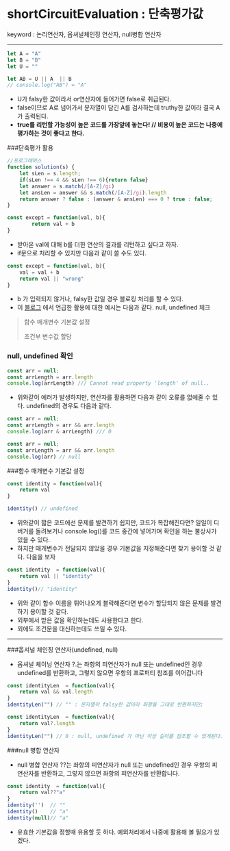 shortCircuitEvaluation : 단축평가값
===
keyword : 논리연산자, 옵셔널체인징 연산자, null병합 연산자 
***
```js
let A = "A"
let B = "B"
let U = ""

let AB = U || A  || B   
// console.log("AB") = "A"

```

* U가 falsy한 값이라서 or연산자에 들어가면 false로 취급된다.
* false이므로 A로 넘어가서 문자열이 담긴 A를 검사하는데 truthy한 값이라 결국 A가 출력된다. 
* **true를 리턴할 가능성이 높은 코드를 가장앞에 놓는다! // 비용이 높은 코드는 나중에 평가하는 것이 좋다고 한다.**

###단축평가 활용

```js
//프로그래머스
function solution(s) {
    let sLen = s.length;
    if(sLen !== 4 && sLen !== 6){return false}
    let answer = s.match(/[A-Z]/gi)
    let ansLen = answer && s.match(/[A-Z]/gi).length 
    return answer ? false : (answer & ansLen) === 0 ? true : false;
}
```


```js
const except = function(val, b){
        return val + b
}
```
* 받아온 val에 대해 b를 더한 연산의 결과를 리턴하고 싶다고 하자.
* if문으로 처리할 수 있지만 다음과 같이 쓸 수도 있다.

```js
const except = function(val, b){
    val = val + b    
    return val || "wrong"
}
```

* b 가 입력되지 않거나, falsy한 값일 경우 블로킹 처리를 할 수 있다.
* 이 [블로그](https://curryyou.tistory.com/193) 에서 언급한 활용에 대한 예시는 다음과 같다.
null, undefined 체크
> 
> 함수 매개변수 기본값 설정
> 
> 조건부 변수값 할당
> 


### null, undefined 확인

```js
const arr = null;
const arrLength = arr.length
console.log(arrLength) /// Cannot read property 'length' of null..
```
* 위와같이 에러가 발생하지만, 연산자를 활용하면 다음과 같이 오류를 없에줄 수 있다. undefined의 경우도 다음과 같다. 

```js
const arr = null;
const arrLength = arr && arr.length
console.log(arr & arrLength) /// 0 

const arr = null;
const arrLength = arr && arr.length
console.log(arr) // null

```

###함수 매개변수 기본값 설정

```js
const identity = function(val){
    return val 
}

identity() // undefined

```
* 위와같이 짧은 코드에선 문제를 발견하기 쉽지만, 코드가 복잡해진다면? 일일이 디버거를 돌려보거나 console.log()를 코드 중간에 넣어가며 확인을 하는 불상사가 있을 수 있다. 
* 하지만 매개변수가 전달되지 않았을 경우 기본값을 지정해준다면 찾기 용이할 것 같다. 다음을 보자

```js
const identity  = function(val){
    return val || "identity"
}
identity()// "identity"
```
* 위와 같이 함수 이름을 튀어나오게 블락해준다면 변수가 할당되지 않은 문제를 발견하기 용이할 것 같다. 
* 외부에서 받은 값을 확인하는데도 사용한다고 한다. 
* 외에도 조건문을 대신하는데도 쓰일 수 있다.

***

###옵셔널 체인징 연산자(undefined, null)
* 옵셔널 체이닝 연산자 ?.는 좌항의 피연산자가 null 또는 undefined인 경우 undefined를 반환하고, 그렇지 않으면 우항의 프로퍼티 참조를 이어갑니다

```js
const identityLen  = function(val){
    return val && val.length
}
identityLen("") // "" : 문자열이 falsy한 값이라 좌항을 그대로 반환하지만;

const identityLen  = function(val){
    return val?.length
}
identityLen("") // 0 : null, undefined 가 아닌 이상 길이를 참조할 수 있게된다.

```

###null 병합 연산자
*  null 병합 연산자 ??는 좌항의 피연산자가 null 또는 undefined인 경우 우항의 피연산자를 반환하고, 그렇지 않으면 좌항의 피연산자를 반환합니다.

```js
const identity  = function(val){
    return val??"a"
}
identity('')  // ""
identity()    // "a"
identity(null)// "a"
```

* 유효한 기본값을 정할때 유용할 듯 하다. 예외처리에서 나중에 활용해 볼 필요가 있겠다.

